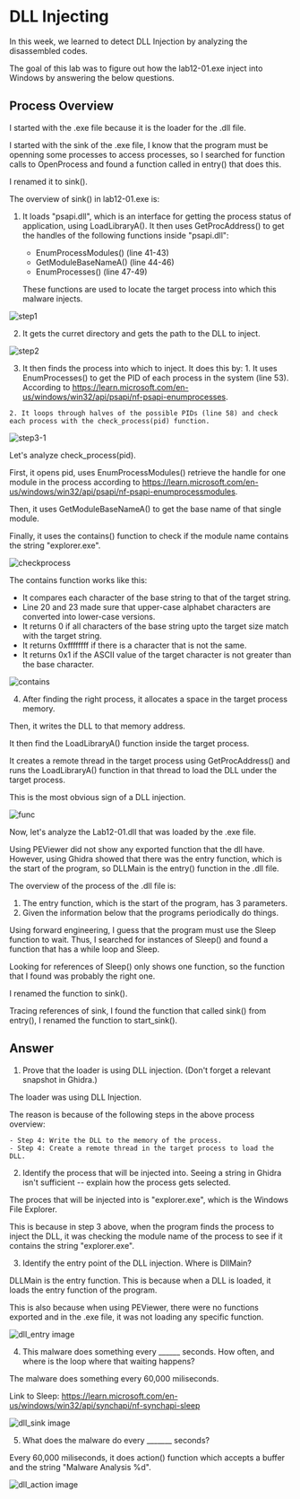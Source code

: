 # DLL Injecting

In this week, we learned to detect DLL Injection by analyzing the disassembled codes.

The goal of this lab was to figure out how the lab12-01.exe inject into Windows by answering the below questions.

## Process Overview

I started with the .exe file because it is the loader for the .dll file.

I started with the sink of the .exe file, I know that the program must be openning some processes to access processes, so I searched for function calls to OpenProcess and found a function called in entry() that does this. 

I renamed it to sink().

The overview of sink() in lab12-01.exe is: 

 1. It loads "psapi.dll", which is an interface for getting the process status of application, using LoadLibraryA(). It then uses GetProcAddress() to get the handles of the following functions inside "psapi.dll":

    - EnumProcessModules() (line 41-43)
    - GetModuleBaseNameA() (line 44-46)
    - EnumProcesses() (line 47-49)

    These functions are used to locate the target process into which this malware injects.

  ![step1](./step1.png)

  2. It gets the curret directory and gets the path to the DLL to inject. 
    
  ![step2](./step2.png)

  3. It then finds the process into which to inject. It does this by: 
    1. It uses EnumProcesses() to get the PID of each process in the system (line 53). According to https://learn.microsoft.com/en-us/windows/win32/api/psapi/nf-psapi-enumprocesses. 

    2. It loops through halves of the possible PIDs (line 58) and check each process with the check_process(pid) function.

  ![step3-1](./step3-1.png)


  Let's analyze check_process(pid).

  First, it opens pid, uses EnumProcessModules() retrieve the handle for one module in the process according to https://learn.microsoft.com/en-us/windows/win32/api/psapi/nf-psapi-enumprocessmodules. 
  
  Then, it uses GetModuleBaseNameA() to get the base name of that single module. 

  Finally, it uses the contains() function to check if the module name contains the string "explorer.exe". 
  
  ![checkprocess](./check_proc.png)  
  
  The contains function works like this:
  - It compares each character of the base string to that of the target string. 
  - Line 20 and 23 made sure that upper-case alphabet characters are converted into lower-case versions. 
  - It returns 0 if all characters of the base string upto the target size match with the target string.
  - It returns 0xffffffff if there is a character that is not the same. 
  - It returns 0x1 if the ASCII value of the target character is not greater than the base character. 

  ![contains](./contains.png)      

  4. After finding the right process, it allocates a space in the target process memory. 
  
  Then, it writes the DLL to that memory address. 
  
  It then find the LoadLibraryA() function inside the target process. 
  
  It creates a remote thread in the target process using GetProcAddress() and runs the LoadLibraryA() function in that thread to load the DLL under the target process. 
  
  This is the most obvious sign of a DLL injection.  

  ![func](./sink.png) 


Now, let's analyze the Lab12-01.dll that was loaded by the .exe file.

Using PEViewer did not show any exported function that the dll have. However, using Ghidra showed that there was the entry function, which is the start of the program, so DLLMain is the entry() function in the .dll file. 


The overview of the process of the .dll file is:

  1. The entry function, which is the start of the program, has 3 parameters. 
  2. Given the information below that the programs periodically do things. 
  
  Using forward engineering, I guess that the program must use the Sleep function to wait. Thus, I searched for instances of Sleep() and found a function that has a while loop and Sleep. 
  
  Looking for references of Sleep() only shows one function, so the function that I found was probably the right one. 
  
  I renamed the function to sink(). 
  
  Tracing references of sink, I found the function that called sink() from entry(), I renamed the function to start_sink(). 

## Answer
1. Prove that the loader is using DLL injection. (Don't forget a relevant snapshot in Ghidra.)

  The loader was using DLL Injection. 

  The reason is because of the following steps in the above process overview: 

    - Step 4: Write the DLL to the memory of the process. 
    - Step 4: Create a remote thread in the target process to load the DLL. 
 
2. Identify the process that will be injected into. Seeing a string in Ghidra isn't sufficient -- explain how the process gets selected.

  The proces that will be injected into is "explorer.exe", which is the Windows File Explorer.

  This is because in step 3 above, when the program finds the process to inject the DLL, it was checking the module name of the process to see if it contains the string "explorer.exe". 

3. Identify the entry point of the DLL injection. Where is DllMain?

  DLLMain is the entry function. This is because when a DLL is loaded, it loads the entry function of the program. 

  This is also because when using PEViewer, there were no functions exported and in the .exe file, it was not loading any specific function. 

  ![dll_entry image](./dll_entry.png) 

4. This malware does something every ______ seconds. How often, and where is the loop where that waiting happens?

  The malware does something every 60,000 miliseconds. 

  Link to Sleep: https://learn.microsoft.com/en-us/windows/win32/api/synchapi/nf-synchapi-sleep


  ![dll_sink image](./dll_sink.png) 

5. What does the malware do every _______ seconds?

  Every 60,000 miliseconds, it does action() function which accepts a buffer and the string "Malware Analysis %d". 

  ![dll_action image](./dll_action.png) 